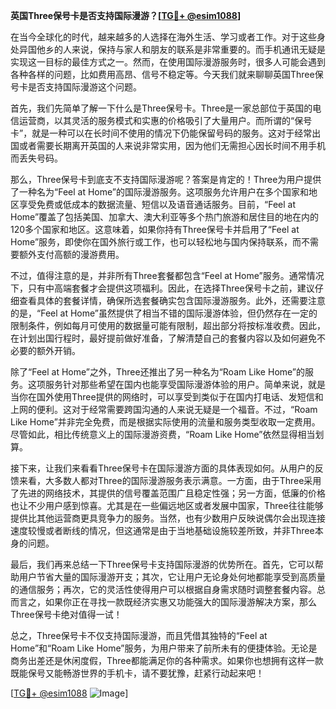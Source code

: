 **英国Three保号卡是否支持国际漫游？[[TG💪+ @esim1088](https://t.me/s/esim1088)]**

在当今全球化的时代，越来越多的人选择在海外生活、学习或者工作。对于这些身处异国他乡的人来说，保持与家人和朋友的联系是非常重要的。而手机通讯无疑是实现这一目标的最佳方式之一。然而，在使用国际漫游服务时，很多人可能会遇到各种各样的问题，比如费用高昂、信号不稳定等。今天我们就来聊聊英国Three保号卡是否支持国际漫游这个问题。

首先，我们先简单了解一下什么是Three保号卡。Three是一家总部位于英国的电信运营商，以其灵活的服务模式和实惠的价格吸引了大量用户。而所谓的“保号卡”，就是一种可以在长时间不使用的情况下仍能保留号码的服务。这对于经常出国或者需要长期离开英国的人来说非常实用，因为他们无需担心因长时间不用手机而丢失号码。

那么，Three保号卡到底支不支持国际漫游呢？答案是肯定的！Three为用户提供了一种名为“Feel at Home”的国际漫游服务。这项服务允许用户在多个国家和地区享受免费或低成本的数据流量、短信以及语音通话服务。目前，“Feel at Home”覆盖了包括美国、加拿大、澳大利亚等多个热门旅游和居住目的地在内的120多个国家和地区。这意味着，如果你持有Three保号卡并启用了“Feel at Home”服务，即使你在国外旅行或工作，也可以轻松地与国内保持联系，而不需要额外支付高额的漫游费用。

不过，值得注意的是，并非所有Three套餐都包含“Feel at Home”服务。通常情况下，只有中高端套餐才会提供这项福利。因此，在选择Three保号卡之前，建议仔细查看具体的套餐详情，确保所选套餐确实包含国际漫游服务。此外，还需要注意的是，“Feel at Home”虽然提供了相当不错的国际漫游体验，但仍然存在一定的限制条件，例如每月可使用的数据量可能有限制，超出部分将按标准收费。因此，在计划出国行程时，最好提前做好准备，了解清楚自己的套餐内容以及如何避免不必要的额外开销。

除了“Feel at Home”之外，Three还推出了另一种名为“Roam Like Home”的服务。这项服务针对那些希望在国内也能享受国际漫游体验的用户。简单来说，就是当你在国外使用Three提供的网络时，可以享受到类似于在国内打电话、发短信和上网的便利。这对于经常需要跨国沟通的人来说无疑是一个福音。不过，“Roam Like Home”并非完全免费，而是根据实际使用的流量和服务类型收取一定费用。尽管如此，相比传统意义上的国际漫游资费，“Roam Like Home”依然显得相当划算。

接下来，让我们来看看Three保号卡在国际漫游方面的具体表现如何。从用户的反馈来看，大多数人都对Three的国际漫游服务表示满意。一方面，由于Three采用了先进的网络技术，其提供的信号覆盖范围广且稳定性强；另一方面，低廉的价格也让不少用户感到惊喜。尤其是在一些偏远地区或者发展中国家，Three往往能够提供比其他运营商更具竞争力的服务。当然，也有少数用户反映说偶尔会出现连接速度较慢或者断线的情况，但这通常是由于当地基础设施较差所致，并非Three本身的问题。

最后，我们再来总结一下Three保号卡支持国际漫游的优势所在。首先，它可以帮助用户节省大量的国际漫游开支；其次，它让用户无论身处何地都能享受到高质量的通信服务；再次，它的灵活性使得用户可以根据自身需求随时调整套餐内容。总而言之，如果你正在寻找一款既经济实惠又功能强大的国际漫游解决方案，那么Three保号卡绝对值得一试！

总之，Three保号卡不仅支持国际漫游，而且凭借其独特的“Feel at Home”和“Roam Like Home”服务，为用户带来了前所未有的便捷体验。无论是商务出差还是休闲度假，Three都能满足你的各种需求。如果你也想拥有这样一款既能保号又能畅游世界的手机卡，请不要犹豫，赶紧行动起来吧！

[[TG💪+ @esim1088](https://t.me/s/esim1088) ![Image](https://i.postimg.cc/4NQfJmqS/Snipaste-2025-05-13-00-14-12.png)]